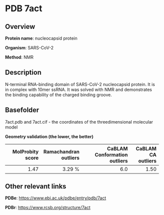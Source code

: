# PDB 7act

## Overview

**Protein name**: nucleocapsid protein

**Organism**: SARS-CoV-2

**Method**: NMR

## Description

N-terminal RNA-binding domain of SARS-CoV-2 nucleocapsid protein. It is in complex with 10mer ssRNA. It was solved with NMR and demonstrates the binding capability of the charged binding groove.

## Basefolder

7act.pdb and 7act.cif - the coordinates of the threedimensional molecular model




**Geometry validation (the lower, the better)**

|   |**MolProbity<br>score**| **Ramachandran<br>outliers** | **CaBLAM<br>Conformation outliers** | **CaBLAM<br>CA outliers** |
|---|-------------:|----------------:|----------------:|----------------:|
||  1.47|  3.29 %|6.0|1.50|


## Other relevant links 
**PDBe**:  https://www.ebi.ac.uk/pdbe/entry/pdb/7act
 
**PDBr**: https://www.rcsb.org/structure/7act 
